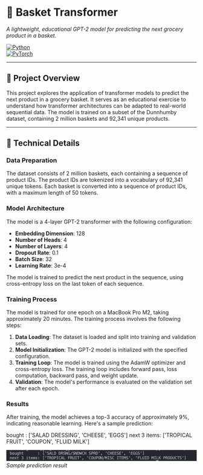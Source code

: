 # 🛒 Basket Transformer

*A lightweight, educational GPT-2 model for predicting the next grocery product in a basket.*

[![Python](https://img.shields.io/badge/Python-3.9+-blue.svg)](https://www.python.org/downloads/)  
[![PyTorch](https://img.shields.io/badge/PyTorch-2.x-orange.svg)](https://pytorch.org/)  

---

## 🎯 Project Overview

This project explores the application of transformer models to predict the next product in a grocery basket. It serves as an educational exercise to understand how transformer architectures can be adapted to real-world sequential data. The model is trained on a subset of the Dunnhumby dataset, containing 2 million baskets and 92,341 unique products.

---

## 🧠 Technical Details

### Data Preparation
The dataset consists of 2 million baskets, each containing a sequence of product IDs. The product IDs are tokenized into a vocabulary of 92,341 unique tokens. Each basket is converted into a sequence of product IDs, with a maximum length of 50 tokens.

### Model Architecture
The model is a 4-layer GPT-2 transformer with the following configuration:
- **Embedding Dimension**: 128
- **Number of Heads**: 4
- **Number of Layers**: 4
- **Dropout Rate**: 0.1
- **Batch Size**: 32
- **Learning Rate**: 3e-4

The model is trained to predict the next product in the sequence, using cross-entropy loss on the last token of each sequence.

### Training Process
The model is trained for one epoch on a MacBook Pro M2, taking approximately 20 minutes. The training process involves the following steps:
1. **Data Loading**: The dataset is loaded and split into training and validation sets.
2. **Model Initialization**: The GPT-2 model is initialized with the specified configuration.
3. **Training Loop**: The model is trained using the AdamW optimizer and cross-entropy loss. The training loop includes forward pass, loss computation, backward pass, and weight update.
4. **Validation**: The model's performance is evaluated on the validation set after each epoch.

### Results
After training, the model achieves a top-3 accuracy of approximately 9%, indicating reasonable learning. Here's a sample prediction:

bought      : ['SALAD DRESSING', 'CHEESE', 'EGGS']
next 3 items: ['TROPICAL FRUIT', 'COUPON', 'FLUID MILK']

![First Result](first_result.png)  
*Sample prediction result*
